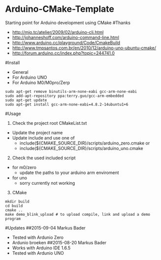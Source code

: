 # Arduino-CMake-Template
Starting point for Arduino development using CMake
#Thanks
- http://mjo.tc/atelier/2009/02/arduino-cli.html
- http://johanneshoff.com/arduino-command-line.html
- http://www.arduino.cc/playground/Code/CmakeBuild
- http://www.tmpsantos.com.br/en/2010/12/arduino-uno-ubuntu-cmake/
- http://forum.arduino.cc/index.php?topic=244741.0

#Install
- General
- For Arduino UNO 
- For Arduino M0/M0pro/Zerp
```
sudo apt-get remove binutils-arm-none-eabi gcc-arm-none-eabi
sudo add-apt-repository ppa:terry.guo/gcc-arm-embedded
sudo apt-get update
sudo apt-get install gcc-arm-none-eabi=4.8.2-14ubuntu1+6
```
#Usage
1. Check the project root CMakeList.txt 
  * Update the project name
  * Update include and use one of
    - include(${CMAKE_SOURCE_DIR}/scripts/arduino_zero.cmake or
    - include(${CMAKE_SOURCE_DIR}/scripts/arduino_uno.cmake
2. Check the used included script
  * for m0/zero
    - update the paths to your arduino arm enviroment
  * for uno
    - sorry currently not working
3. CMake
```
mkdir build
cd build
cmake ..
make demo_blink_upload # to upload compile, link and upload a demo program
```

#Updates
##2015-09-04 
Markus Bader
- Tested with Ardunio Zero
- Ardunio broeken
##2015-08-20 
Markus Bader
- Works with Arduino IDE 1.6.5
- Tested with Ardunio UNO
